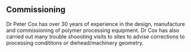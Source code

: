 Commissioning
-------------

Dr Peter Cox has over 30 years of experience in the design, manufacture and commissioning of polymer processing equipment. Dr Cox has also carried out many trouble shoooting visits to sites to advise corrections to processing condititons or diehead/machinery geometry.